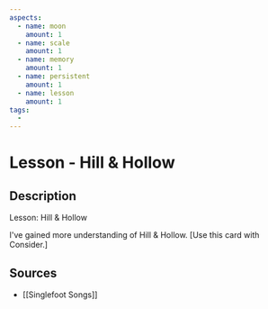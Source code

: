 ```yaml
---
aspects: 
  - name: moon
    amount: 1
  - name: scale
    amount: 1
  - name: memory
    amount: 1
  - name: persistent
    amount: 1
  - name: lesson
    amount: 1
tags:
  - 
---
```


# Lesson - Hill & Hollow

## Description
Lesson: Hill & Hollow

I've gained more understanding of Hill & Hollow. [Use this card with Consider.]
## Sources
- [[Singlefoot Songs]]